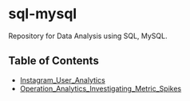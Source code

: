 # sql-mysql

Repository for Data Analysis using SQL, MySQL.

## Table of Contents
- [Instagram_User_Analytics](./Instagram_User_Analytics/README.md)
- [Operation_Analytics_Investigating_Metric_Spikes](./Operation_Analytics_and_Investigating_Metric_Spike/README.md)
